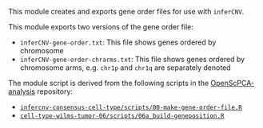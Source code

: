 This module creates and exports gene order files for use with `inferCNV`.

This module exports two versions of the gene order file:

- `inferCNV-gene-order.txt`: This file shows genes ordered by chromosome
- `inferCNV-gene-order-chrarms.txt`: This file shows genes ordered by chromosome arms, e.g. `chr1p` and `chr1q` are separately denoted

The module script is derived from the following scripts in the [OpenScPCA-analysis](https://github.com/AlexsLemonade/OpenScPCA-analysis) repository:

- [`infercnv-consensus-cell-type/scripts/00-make-gene-order-file.R`](https://github.com/AlexsLemonade/OpenScPCA-analysis/blob/13fd4ac32714c1f6cb7c88cb037a281d4dfd044b/analyses/infercnv-consensus-cell-type/scripts/00-make-gene-order-file.R)
- [`cell-type-wilms-tumor-06/scripts/06a_build-geneposition.R`](https://github.com/AlexsLemonade/OpenScPCA-analysis/blob/13fd4ac32714c1f6cb7c88cb037a281d4dfd044b/analyses/cell-type-wilms-tumor-06/scripts/06a_build-geneposition.R)
